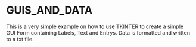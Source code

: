 # GUIS_AND_DATA
This is a very simple example on how to use TKINTER to create a simple GUI Form containing Labels, Text and Entrys.
Data is formatted and written to a txt file.

